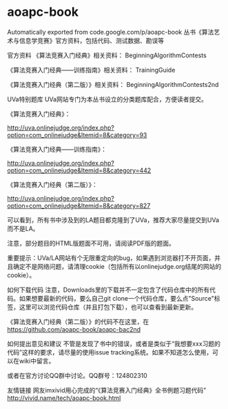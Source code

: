 # aoapc-book
Automatically exported from code.google.com/p/aoapc-book
丛书《算法艺术与信息学竞赛》官方资料，包括代码、测试数据、勘误等

官方资料
《算法竞赛入门经典》相关资料： BeginningAlgorithmContests

《算法竞赛入门经典——训练指南》相关资料： TrainingGuide

《算法竞赛入门经典（第二版）》相关资料： BeginningAlgorithmContests2nd

UVa特别题库
UVa网站专门为本丛书设立的分类题库配合，方便读者提交。

《算法竞赛入门经典》：

http://uva.onlinejudge.org/index.php?option=com_onlinejudge&Itemid=8&category=93

《算法竞赛入门经典——训练指南》：

http://uva.onlinejudge.org/index.php?option=com_onlinejudge&Itemid=8&category=442

《算法竞赛入门经典（第二版）》：

http://uva.onlinejudge.org/index.php?option=com_onlinejudge&Itemid=8&category=827

可以看到，所有书中涉及到的LA题目都克隆到了UVa，推荐大家尽量提交到UVa而不是LA。

注意，部分题目的HTML版题面不可用，请阅读PDF版的题面。

重要提示：UVa/LA网站有个无限重定向的bug，如果遇到浏览器打不开页面，并且确定不是网络问题，请清理cookie（包括所有以onlinejudge.org结尾的网站的cookie）。

如何下载代码
注意，Downloads里的下载并不一定包含了代码仓库中的所有代码。如果想要最新的代码，要么自己git clone一个代码仓库，要么点"Source"标签，这里可以浏览代码仓库（并且打包下载），也可以查看到最新更新。

《算法竞赛入门经典（第二版）》的代码不在这里，在 https://github.com/aoapc-book/aoapc-bac2nd

如何提出意见和建议
不管是发现了书中的错误，或者是类似于“我想要xxx习题的代码”这样的要求，请尽量的使用issue tracking系统。如果不知道怎么使用，可以在wiki中留言。

或者在官方讨论QQ群中讨论。QQ群号：124802310

友情链接
网友imxivid用心完成的“《算法竞赛入门经典》全书例题习题代码” http://vivid.name/tech/aoapc-book.html
